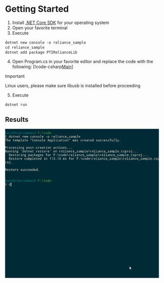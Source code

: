 # Getting Started

1. Install [.NET Core SDK](https://www.microsoft.com/net/download/windows) for your operating system
2. Open your favorite terminal
3. Execute
```
dotnet new console -o reliance_sample 
cd reliance_sample
dotnet add package PTIRelianceLib
```
4. Open Program.cs in your favorite editor and replace the code with the following:
[!code-csharp[Main](Sample_01.cs)]

> [!IMPORTANT]
> Linux users, please make sure libusb is installed before proceeding

5. Execute
```
dotnet run
```

## Results
![Output](images/intro_01.gif)
